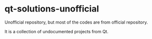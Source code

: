 # qt-solutions-unofficial

Unofficial repository, but most of the codes are from official repository.

It is a collection of undocumented projects from Qt.
